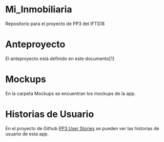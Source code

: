 # Mi_Inmobiliaria
Repositorio para el proyecto de PP3 del IFTS18

# Anteproyecto
El anteproyecto está definido en este documento[1]

# Mockups
En la carpeta Mockups se encuentran los mockups de la app.

# Historias de Usuario
En el proyecto de Github [PP3 User Stories](https://github.com/Xeneize1989/Mi_Inmobiliaria/projects/1) se pueden ver las historias de usuario de esta app.
